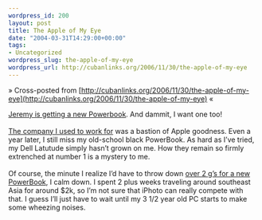 ```yaml
--- 
wordpress_id: 200
layout: post
title: The Apple of My Eye
date: "2004-03-31T14:29:00+00:00"
tags: 
- Uncategorized
wordpress_slug: the-apple-of-my-eye
wordpress_url: http://cubanlinks.org/2006/11/30/the-apple-of-my-eye
---
```

&raquo; Cross-posted from [http://cubanlinks.org/2006/11/30/the-apple-of-my-eye](http://cubanlinks.org/2006/11/30/the-apple-of-my-eye) &laquo;

<p><a href="http://jeremy.zawodny.com/blog/archives/001819.html">Jeremy is getting a new Powerbook</a>.  And dammit, I want one too!
<br/><br/>
<a href="http://www.proteus.com">The company I used to work for</a> was a bastion of Apple goodness.  Even a year later, I still miss my old-school black PowerBook.  As hard as I&#8217;ve tried, my Dell Latutude simply hasn&#8217;t grown on me.  How they remain so firmly extrenched at number 1 is a mystery to me.
<br/><br/>
Of course, the minute I realize I&#8217;d have to throw down <a href="http://store.apple.com/1-800-MY-APPLE/WebObjects/AppleStore?family=PowerBook">over 2 g&#8217;s for a new PowerBook</a>, I calm down.  I spent 2 plus weeks traveling around southeast Asia for around $2k, so I&#8217;m not sure that iPhoto can really compete with that.  I guess I&#8217;ll just have to wait until my 3 1/2 year old PC starts to make some wheezing noises.</p>
